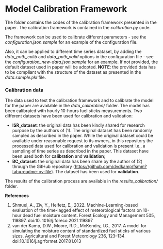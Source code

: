 # Model Calibration Framework
The folder contains the codes of the calibration framework presented in the paper.
The calibration framework is contained in the *calibration.py* code.

The framework can be used to calibrate different parameters - see the *configuration.json.sample* for an example of the configuration file.

Also, it can be applied to different time series dataset, by adding the *data_path_calib* and *data_path_valid* options in the configuration file - see the *configuration_new-data.json.sample* for an example. If not provided, the default dataset used in paper will be adopted.
**NOTE**: the provided data has to be compliant with the structure of the dataset as presented in the *data.sample.pkl* file.


### Calibration data 
The data used to test the calibration framework and to calibrate the model for the paper are available in the *data_calibration/* folder.
The model has been calibrated with hourly 10-hours fuel sticks measurements. Two different datasets have been used for calibration and validation:
* **ISR_dataset**: the original data has been kindly shared for research purpose by the authors of (1). The original dataset has been randomly sampled as described in the paper. While the original dataset could be available under reasonable request to its owners, in this repository the processed data used for calibration and validation is present i.e., a sampling of time series as described in the paper. This dataset have been used both for **calibration** and **validation**;
* **BC_dataset**: the original data has been share by the author of (2) through the GitHub repository (https://github.com/dvdkamp/fsmm?tab=readme-ov-file). The dataset has been used for **validation**.

The results of the calibration process are available in the *results_calibration/* folder.


**References**
1. Shmuel, A., Ziv, Y., Heifetz, E., 2022. Machine-Learning-based evaluation of the time-lagged effect of meteorological factors on 10-hour dead fuel moisture content. Forest Ecology and Management 505, 119897. doi:10. 1016/j.foreco.2021.119897
2. van der Kamp, D.W., Moore, R.D., McKendry, I.G., 2017. A model for simulating the moisture content of standardized fuel sticks of various sizes. Agricultural and Forest Meteorology 236, 123–134. doi:10.1016/j.agrformet.2017.01.013
